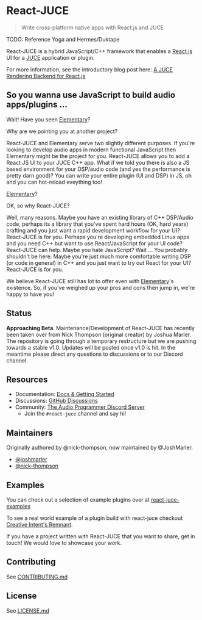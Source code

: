 # React-JUCE

> Write cross-platform native apps with React.js and JUCE

TODO: Reference Yoga and Hermes/Duktape

React-JUCE is a hybrid JavaScript/C++ framework that enables a [React.js](https://reactjs.org/) UI for a [JUCE](http://juce.com/) application or plugin.

For more information, see the introductory blog post here: [A JUCE Rendering Backend for React.js](https://nickwritesablog.com/blueprint-a-juce-rendering-backend-for-react-js)

## So you wanna use JavaScript to build audio apps/plugins ...

Wait! Have you seen [Elementary](https://github.com/nick-thompson/elementary)?

Why are we pointing you at another project?

React-JUCE and Elementary serve two slightly different purposes.
If you're looking to develop audio apps in modern functional JavaScript
then Elementary might be the project for you. React-JUCE allows you to
add a React JS UI to your JUCE C++ app. What if we told you there is also a JS
based environment for your DSP/audio code (and yes the performance is pretty darn good)?
You can write your entire plugin (UI and DSP) in JS, oh and you can hot-reload eveything too!

[Elementary](https://github.com/nick-thompson/elementary)?

OK, so why React-JUCE?

Well, many reasons. Maybe you have an existing library of C++ DSP/Audio code,
perhaps its a library that you've spent hard hours (OK, hard years) crafting and
you just want a rapid development workflow for your UI? React-JUCE is for you.
Perhaps you're developing embedded Linux apps and you need C++ but want to 
use React/JavaScript for your UI code? React-JUCE can help.
Maybe you hate JavaScript? Wait ... You probably shouldn't be here.
Maybe you're just much more comfortable writing DSP (or code in general) in C++
and you just want to try out React for your UI? React-JUCE is for you.

We believe React-JUCE still has lot to offer even with [Elementary](https://github.com/nick-thompson/elementary)'s existence.
So, if you've weighed up your pros and cons then jump in, we're happy to have you!

## Status

**Approaching Beta**. Maintenance/Development of React-JUCE has recently been
taken over from Nick Thompson (original creator) by Joshua Marler. The repository
is going through a temporary restructure but we are pushing towards a stable v1.0.
Updates will be posted once v1.0 is hit. In the meantime please direct any questions
to discussions or to our Discord channel.

## Resources

- Documentation: [Docs & Getting Started](https://docs.react-juce.dev)
- Discussions: [GitHub Discussions](https://github.com/JoshMarler/react-juce/discussions)
- Community: [The Audio Programmer Discord Server](https://discord.gg/3H4wwVf49v)
  - Join the `#react-juce` channel and say hi!

## Maintainers

Originally authored by @nick-thompson, now maintained by @JoshMarler.

- [@joshmarler](https://github.com/JoshMarler)
- [@nick-thompson](https://github.com/nick-thompson)

## Examples

You can check out a selection of example plugins over at [react-juce-examples](https://github.com/JoshMarler/react-juce-examples)

To see a real world example of a plugin build with react-juce checkout [Creative Intent's Remnant](https://www.creativeintent.co/product/remnant).

If you have a project written with React-JUCE that you want to share, get in touch! We would love to showcase your work.

## Contributing

See [CONTRIBUTING.md](https://github.com/JoshMarler/react-juce/blob/master/CONTRIBUTING.md)

## License

See [LICENSE.md](https://github.com/JoshMarler/react-juce/blob/master/LICENSE.md)
